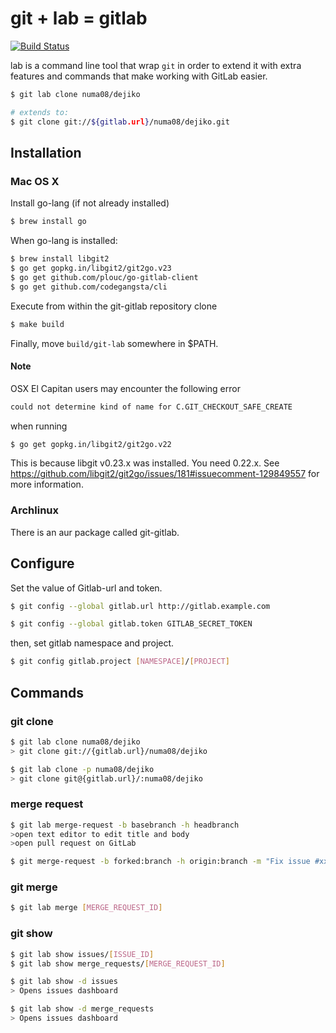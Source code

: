 # git + lab = gitlab

[![Build Status](https://travis-ci.org/numa08/git-gitlab.svg?branch=develop)](https://travis-ci.org/numa08/git-gitlab)

lab is a command line tool that wrap `git` in order to extend it with extra features and commands that make working with GitLab easier.


~~~sh
$ git lab clone numa08/dejiko

# extends to:
$ git clone git://${gitlab.url}/numa08/dejiko.git
~~~

## Installation

### Mac OS X

Install go-lang (if not already installed)

~~~sh
$ brew install go
~~~

When go-lang is installed:

~~~sh
$ brew install libgit2
$ go get gopkg.in/libgit2/git2go.v23
$ go get github.com/plouc/go-gitlab-client
$ go get github.com/codegangsta/cli
~~~

Execute from within the git-gitlab repository clone

~~~sh
$ make build
~~~

Finally, move `build/git-lab` somewhere in $PATH.

#### Note

OSX El Capitan users may encounter the following error

~~~sh
could not determine kind of name for C.GIT_CHECKOUT_SAFE_CREATE
~~~

when running

~~~sh
$ go get gopkg.in/libgit2/git2go.v22
~~~

This is because libgit v0.23.x was installed. You need 0.22.x.
See https://github.com/libgit2/git2go/issues/181#issuecomment-129849557 for more information.

### Archlinux

There is an aur package called git-gitlab.

## Configure

Set the value of Gitlab-url and token.

~~~sh
$ git config --global gitlab.url http://gitlab.example.com

$ git config --global gitlab.token GITLAB_SECRET_TOKEN
~~~

then, set gitlab namespace and project.

~~~sh
$ git config gitlab.project [NAMESPACE]/[PROJECT]
~~~

## Commands

### git clone

~~~sh
$ git lab clone numa08/dejiko
> git clone git://{gitlab.url}/numa08/dejiko

$ git lab clone -p numa08/dejiko
> git clone git@{gitlab.url}/:numa08/dejiko
~~~

### merge request

~~~sh
$ git lab merge-request -b basebranch -h headbranch
>open text editor to edit title and body
>open pull request on GitLab

$ git merge-request -b forked:branch -h origin:branch -m "Fix issue #xxx"
~~~

### git merge

~~~sh
$ git lab merge [MERGE_REQUEST_ID]
~~~

### git show

~~~sh
$ git lab show issues/[ISSUE_ID]
$ git lab show merge_requests/[MERGE_REQUEST_ID]

$ git lab show -d issues 
> Opens issues dashboard

$ git lab show -d merge_requests 
> Opens issues dashboard
~~~
